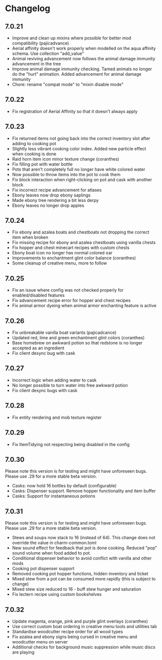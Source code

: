 # Changelog

## 7.0.21

- Improve and clean up mixins where possible for better mod compatibility (pajicadvance)
- Aerial affinity doesn't work properly when modelled on the aqua affinity schema. Use collection "add_value"
- Animal reviving advancement now follows the animal damage immunity advancement in the tree
- Improve animal damage immunity checking. Tamed animals no longer do the "hurt" animation. Added advancement for animal damage immunity
- Chore: rename "compat mode" to "mixin disable mode"

## 7.0.22

- Fix registration of Aerial Affinity so that it doesn't always apply

## 7.0.23

- Fix returned items not going back into the correct inventory slot after adding to cooking pot
- Slightly less vibrant cooking color index. Added new particle effect when cooking is done
- Raid horn item icon minor texture change (coranthes)
- Fix filling pot with water bottle
- Pots that aren't completely full no longer have white colored water
- Now possible to throw items into the pot to cook them
- Fix block interaction when right-clicking on pot and cask with another block
- Fix incorrect recipe advancement for atlases
- Ebony leaves now drop ebony saplings
- Made ebony tree rendering a bit less derpy
- Ebony leaves no longer drop apples

## 7.0.24

- Fix ebony and azalea boats and chestboats not dropping the correct item when broken
- Fix missing recipe for ebony and azalea chestboats using vanilla chests
- Fix hopper and chest minecart recipes with custom chests
- Ebony boat icon no longer has normal colored oar
- Improvements to enchantment glint color balance (coranthes)
- Some cleanup of creative menu, more to follow

## 7.0.25

- Fix an issue where config was not checked properly for enabled/disabled features
- Fix advancement recipe error for hopper and chest recipes
- Fix animal armor dyeing when animal armor enchanting feature is active

## 7.0.26

- Fix unbreakable vanilla boat variants (pajicadcance)
- Updated red, lime and green enchantment glint colors (coranthes)
- Base homebrew on awkward potion so that redstone is no longer accepted as an ingredient
- Fix client desync bug with cask

## 7.0.27

- Incorrect logic when adding water to cask
- No longer possible to turn water into free awkward potion
- Fix client desync bugs with cask

## 7.0.28

- Fix entity rendering and mob texture register

## 7.0.29

- Fix ItemTidying not respecting being disabled in the config

## 7.0.30

Please note this version is for testing and might have unforeseen bugs.
Please use .29 for a more stable beta version.

- Casks: now hold 16 bottles by default (configurable)
- Casks: Dispenser support. Remove hopper functionality and item buffer
- Casks: Support for instantaneous potions

## 7.0.31

Please note this version is for testing and might have unforeseen bugs.
Please use .29 for a more stable beta version.

- Stews and soups now stack to 16 (instead of 64). This change does not override the value in charm-common.toml
- New sound effect for feedback that pot is done cooking. Reduced "pop" sound volume when food added to pot.
- Conditional dispenser behavior to avoid conflict with vanilla and other mods
- Cooking pot dispenser support
- Removed cooking pot hopper functions, hidden inventory and ticket
- Mixed stew from a pot can be consumed more rapidly (this is subject to change)
- Mixed stew size reduced to 16 - buff stew hunger and saturation
- Fix lectern recipe using custom bookshelves

## 7.0.32

- Update magenta, orange, pink and purple glint overlays (coranthes)
- Use correct custom boat ordering in creative menu tools and utilities tab
- Standardise woodcutter recipe order for all wood types
- Fix azalea and ebony signs being cursed in creative menu and woodcutter menu on server
- Additional checks for background music suppression while music discs are playing